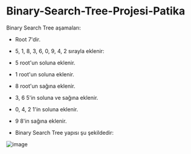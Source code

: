 # Binary-Search-Tree-Projesi-Patika

Binary Search Tree aşamaları:

- Root 7'dir.
- 5, 1, 8, 3, 6, 0, 9, 4, 2 sırayla eklenir:
- 5 root'un soluna eklenir.
- 1 root'un soluna eklenir.
- 8 root'un sağına eklenir.
- 3, 6 5'in soluna ve sağına eklenir.
- 0, 4, 2 1'in soluna eklenir.
- 9 8'in sağına eklenir.

- Binary Search Tree yapısı şu şekildedir:

![image](https://user-images.githubusercontent.com/99265170/224305965-c4699ea1-d38b-4a3e-9a18-d6584e058f7c.png)

 
